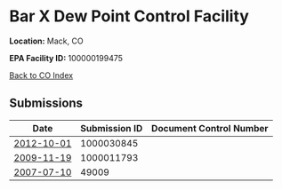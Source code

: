 # Bar X Dew Point Control Facility

**Location:** Mack, CO

**EPA Facility ID:** 100000199475

[Back to CO Index](../../index.md)

## Submissions

| Date | Submission ID | Document Control Number |
|------|--------------|-------------------------|
| [2012-10-01](submissions/1000030845.md) | 1000030845 |  |
| [2009-11-19](submissions/1000011793.md) | 1000011793 |  |
| [2007-07-10](submissions/49009.md) | 49009 |  |
